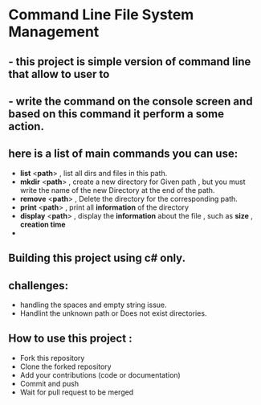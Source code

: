 # Command Line File System Management 

## - this project is simple version of command line that allow to user to
## - write the command on the console screen and based on this command it perform a some action.
## here is a list of main commands you can use:
- **list** <**path**> , list all dirs and files in this path.
- **mkdir** <**path**>  , create a new directory for Given path , but you must write the name of the new Directory at the end of the path.
- **remove** <**path**>  , Delete the directory for the corresponding path.
- **print** <**path**> , print all **information** of the directory
- **display** <**path**> , display the **information** about the file , such as **size** , **creation time**
- 
## Building this project using c# only. 
## challenges:
* handling the spaces and empty string issue.
* Handlint the unknown path or Does not exist directories.

## How to use this project : 
* Fork this repository
* Clone the forked repository
* Add your contributions (code or documentation)
* Commit and push
* Wait for pull request to be merged